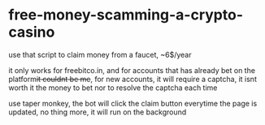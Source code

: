 # free-money-scamming-a-crypto-casino
use that script to claim money from a faucet, ~6$/year

it only works for freebitco.in, and for accounts that has already bet on the platform~~it couldnt be me~~, for new accounts, it will require a captcha, it isnt worth it the money to bet nor to resolve the captcha each time

use taper monkey, the bot will click the claim button everytime the page is updated, no thing more, it will run on the background
